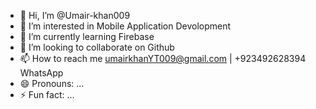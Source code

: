 - 👋 Hi, I’m @Umair-khan009
- 👀 I’m interested in Mobile Application Devolopment
- 🌱 I’m currently learning Firebase
- 💞️ I’m looking to collaborate on Github
- 📫 How to reach me umairkhanYT009@gmail.com | +923492628394 WhatsApp
- 😄 Pronouns: ...
- ⚡ Fun fact: ...

<!---
Umair-khan009/Umair-khan009 is a ✨ special ✨ repository because its `README.md` (this file) appears on your GitHub profile.
You can click the Preview link to take a look at your changes.
--->
